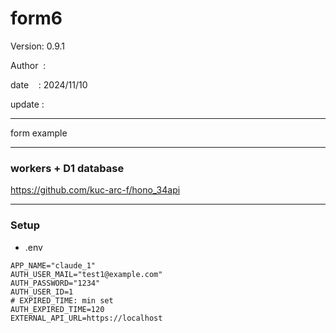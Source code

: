 ﻿# form6

 Version: 0.9.1

 Author  :
 
 date    : 2024/11/10

 update :

***

form example

***
### workers + D1 database

https://github.com/kuc-arc-f/hono_34api

***
### Setup
* .env

```
APP_NAME="claude_1"
AUTH_USER_MAIL="test1@example.com"
AUTH_PASSWORD="1234"
AUTH_USER_ID=1
# EXPIRED_TIME: min set
AUTH_EXPIRED_TIME=120
EXTERNAL_API_URL=https://localhost

```